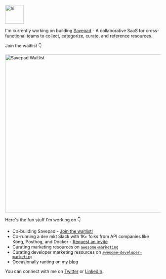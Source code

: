 <img src="https://ronakganatra.com/wave.gif" alt="hi" width="60"/>

I'm currently working on building [Savepad](https://savepad.app) - A collaborative SaaS for cross-functional teams to collect, categorize, curate, and reference resources.

Join the waitlist 👇

[<img alt="Savepad Waitlist" width="512px" src="https://savepad.app/wp-content/uploads/Savepad-By-your-side-when-inspiration-hits.png" />](https://savepad.app)

Here's the fun stuff I'm working on 👇

- Co-building Savepad - [Join the waitlist!](https://savepad.app)
- Co-running a dev mkt Slack with 1K+ folks from API companies like Kong, Posthog, and Docker - [Request an invite](https://marketingto.dev)
- Curating marketing resources on [`awesome-marketing`](https://github.com/ronakganatra/awesome-marketing)
- Curating developer marketing resources on [`awesome-developer-marketing`](https://github.com/ronakganatra/awesome-developer-marketing)
- Occasionally ranting on my [blog](https://ronakganatra.com)

You can connect with me on [Twitter](https://twitter.com/gunnyganatra) or [LinkedIn](https://linkedin.com/in/ronakganatra).
